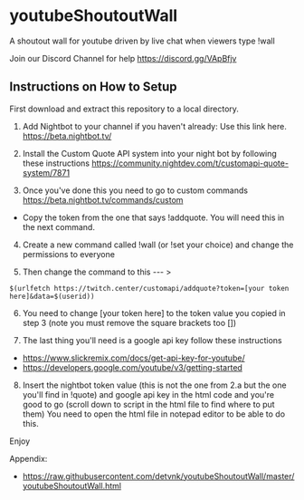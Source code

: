# youtubeShoutoutWall
A shoutout wall for youtube driven by live chat when viewers type !wall

Join our Discord Channel for help 
https://discord.gg/VApBfjv

## Instructions on How to Setup

First download and extract this repository to a local directory.

1. Add Nightbot to your channel if you haven't already: Use this link here.
https://beta.nightbot.tv/

2. Install the Custom Quote API system into your night bot by following these instructions
https://community.nightdev.com/t/customapi-quote-system/7871

3. Once you've done this you need to go to custom commands
https://beta.nightbot.tv/commands/custom
- Copy the token from the one that says !addquote. You will need this in the next command.

4. Create a new command called !wall (or !set your choice) and change the  permissions to everyone

5. Then change the command to this  --- >
```
$(urlfetch https://twitch.center/customapi/addquote?token=[your token here]&data=$(userid))
```

6. You need to change [your token here] to the token value you copied in step 3 (note you must remove the square brackets too [])

7. The last thing you'll need is a google api key
follow these instructions
  - https://www.slickremix.com/docs/get-api-key-for-youtube/
  - https://developers.google.com/youtube/v3/getting-started

8. Insert the nightbot token value (this is not the one from 2.a but the one you'll find in !quote) and google api key in the html code and you're good to go (scroll down to script in the html file to find where to put them)
You need to open the html file in notepad editor to be able to do this.

Enjoy

Appendix:
- https://raw.githubusercontent.com/detvnk/youtubeShoutoutWall/master/youtubeShoutoutWall.html
